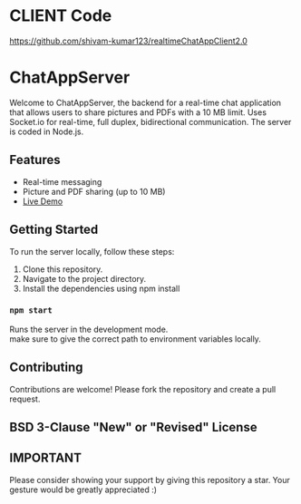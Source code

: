 # CLIENT Code
https://github.com/shivam-kumar123/realtimeChatAppClient2.0

# ChatAppServer

Welcome to ChatAppServer, the backend for a real-time chat application that allows users to share pictures and PDFs with a 10 MB limit.
Uses Socket.io for real-time, full duplex, bidirectional communication. The server is coded in Node.js.

## Features

- Real-time messaging
- Picture and PDF sharing (up to 10 MB)
- [Live Demo](https://chatappclient2-0.onrender.com/)

## Getting Started

To run the server locally, follow these steps:

1. Clone this repository.
2. Navigate to the project directory.
3. Install the dependencies using npm install

### `npm start`

Runs the server in the development mode.\
make sure to give the correct path to environment variables locally.

## Contributing
Contributions are welcome! Please fork the repository and create a pull request.

## BSD 3-Clause "New" or "Revised" License

## IMPORTANT
Please consider showing your support by giving this repository a star. Your gesture would be greatly appreciated :)
